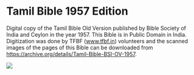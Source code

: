 # Tamil Bible 1957 Edition
Digital copy of the Tamil Bible Old Version published by Bible Society of India and Ceylon in the year 1957. This Bible is in Public Domain in India. Digitization was done by TFBF (www.tfbf.in) volunteers and the scanned images of the pages of this Bible can be downloaded from https://archive.org/details/Tamil-Bible-BSI-OV-1957.

<img src="https://ia601504.us.archive.org/18/items/Tamil-Bible-BSI-OV-1957/0000.3.jpg" align="center">
